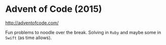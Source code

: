 # Advent of Code (2015)
http://adventofcode.com/

Fun problems to noodle over the break. Solving in `Ruby` and maybe some in `Swift` (as time allows).
